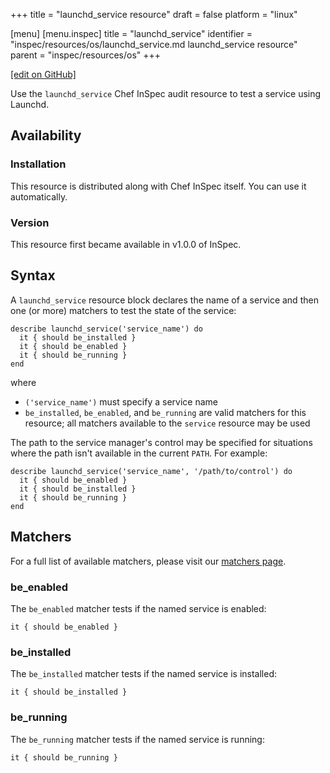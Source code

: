 +++
title = "launchd_service resource"
draft = false
platform = "linux"

[menu]
  [menu.inspec]
    title = "launchd_service"
    identifier = "inspec/resources/os/launchd_service.md launchd_service resource"
    parent = "inspec/resources/os"
+++

[\[edit on GitHub\]](https://github.com/inspec/inspec/blob/master/www/content/inspec/resources/launchd_service.md)

Use the `launchd_service` Chef InSpec audit resource to test a service using Launchd.

## Availability

### Installation

This resource is distributed along with Chef InSpec itself. You can use it automatically.

### Version

This resource first became available in v1.0.0 of InSpec.

## Syntax

A `launchd_service` resource block declares the name of a service and then one (or more) matchers to test the state of the service:

    describe launchd_service('service_name') do
      it { should be_installed }
      it { should be_enabled }
      it { should be_running }
    end

where

- `('service_name')` must specify a service name
- `be_installed`, `be_enabled`, and `be_running` are valid matchers for this resource; all matchers available to the `service` resource may be used

The path to the service manager's control may be specified for situations where the path isn't available in the current `PATH`. For example:

    describe launchd_service('service_name', '/path/to/control') do
      it { should be_enabled }
      it { should be_installed }
      it { should be_running }
    end

## Matchers

For a full list of available matchers, please visit our [matchers page](/inspec/matchers/).

### be_enabled

The `be_enabled` matcher tests if the named service is enabled:

    it { should be_enabled }

### be_installed

The `be_installed` matcher tests if the named service is installed:

    it { should be_installed }

### be_running

The `be_running` matcher tests if the named service is running:

    it { should be_running }
